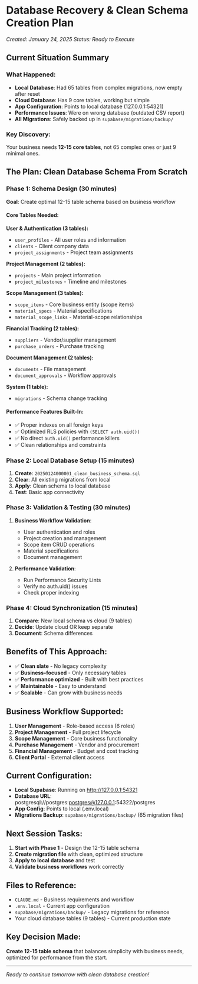 # Database Recovery & Clean Schema Creation Plan
*Created: January 24, 2025*
*Status: Ready to Execute*

## Current Situation Summary

### What Happened:
- **Local Database**: Had 65 tables from complex migrations, now empty after reset
- **Cloud Database**: Has 9 core tables, working but simple
- **App Configuration**: Points to local database (127.0.0.1:54321)
- **Performance Issues**: Were on wrong database (outdated CSV report)
- **All Migrations**: Safely backed up in `supabase/migrations/backup/`

### Key Discovery:
Your business needs **12-15 core tables**, not 65 complex ones or just 9 minimal ones.

## The Plan: Clean Database Schema From Scratch

### Phase 1: Schema Design (30 minutes)
**Goal**: Create optimal 12-15 table schema based on business workflow

#### Core Tables Needed:

**User & Authentication (3 tables):**
- `user_profiles` - All user roles and information
- `clients` - Client company data
- `project_assignments` - Project team assignments

**Project Management (2 tables):**
- `projects` - Main project information
- `project_milestones` - Timeline and milestones

**Scope Management (3 tables):**
- `scope_items` - Core business entity (scope items)
- `material_specs` - Material specifications  
- `material_scope_links` - Material-scope relationships

**Financial Tracking (2 tables):**
- `suppliers` - Vendor/supplier management
- `purchase_orders` - Purchase tracking

**Document Management (2 tables):**
- `documents` - File management
- `document_approvals` - Workflow approvals

**System (1 table):**
- `migrations` - Schema change tracking

#### Performance Features Built-In:
- ✅ Proper indexes on all foreign keys
- ✅ Optimized RLS policies with `(SELECT auth.uid())`
- ✅ No direct `auth.uid()` performance killers
- ✅ Clean relationships and constraints

### Phase 2: Local Database Setup (15 minutes)
1. **Create**: `20250124000001_clean_business_schema.sql`
2. **Clear**: All existing migrations from local
3. **Apply**: Clean schema to local database
4. **Test**: Basic app connectivity

### Phase 3: Validation & Testing (30 minutes)
1. **Business Workflow Validation**:
   - User authentication and roles
   - Project creation and management
   - Scope item CRUD operations
   - Material specifications
   - Document management

2. **Performance Validation**:
   - Run Performance Security Lints
   - Verify no auth.uid() issues
   - Check proper indexing

### Phase 4: Cloud Synchronization (15 minutes)
1. **Compare**: New local schema vs cloud (9 tables)
2. **Decide**: Update cloud OR keep separate
3. **Document**: Schema differences

## Benefits of This Approach:
- ✅ **Clean slate** - No legacy complexity
- ✅ **Business-focused** - Only necessary tables
- ✅ **Performance optimized** - Built with best practices
- ✅ **Maintainable** - Easy to understand
- ✅ **Scalable** - Can grow with business needs

## Business Workflow Supported:
1. **User Management** - Role-based access (6 roles)
2. **Project Management** - Full project lifecycle
3. **Scope Management** - Core business functionality
4. **Purchase Management** - Vendor and procurement
5. **Financial Management** - Budget and cost tracking
6. **Client Portal** - External client access

## Current Configuration:
- **Local Supabase**: Running on http://127.0.0.1:54321
- **Database URL**: postgresql://postgres:postgres@127.0.0.1:54322/postgres
- **App Config**: Points to local (.env.local)
- **Migrations Backup**: `supabase/migrations/backup/` (65 migration files)

## Next Session Tasks:
1. **Start with Phase 1** - Design the 12-15 table schema
2. **Create migration file** with clean, optimized structure
3. **Apply to local database** and test
4. **Validate business workflows** work correctly

## Files to Reference:
- `CLAUDE.md` - Business requirements and workflow
- `.env.local` - Current app configuration
- `supabase/migrations/backup/` - Legacy migrations for reference
- Your cloud database tables (9 tables) - Current production state

## Key Decision Made:
**Create 12-15 table schema** that balances simplicity with business needs, optimized for performance from the start.

---
*Ready to continue tomorrow with clean database creation!*